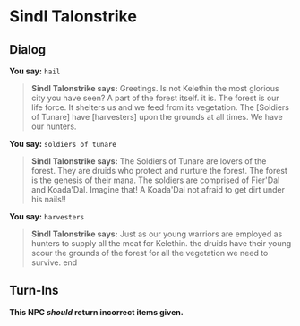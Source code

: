 # Sindl Talonstrike


## Dialog

**You say:** `hail`



>**Sindl Talonstrike says:** Greetings.  Is not Kelethin the most glorious city you have seen?  A part of the forest itself. it is.  The forest is our life force.  It shelters us and we feed from its vegetation.  The [Soldiers of Tunare] have [harvesters] upon the grounds at all times.  We have our hunters.

**You say:** `soldiers of tunare`



>**Sindl Talonstrike says:** The Soldiers of Tunare are lovers of the forest.  They are druids who protect and nurture the forest.  The forest is the genesis of their mana.  The soldiers are comprised of Fier'Dal and Koada'Dal.  Imagine that!  A Koada'Dal not afraid to get dirt under his nails!!

**You say:** `harvesters`



>**Sindl Talonstrike says:** Just as our young warriors are employed as hunters to supply all the meat for Kelethin. the druids have their young scour the grounds of the forest for all the vegetation we need to survive.
end



## Turn-Ins



**This NPC *should* return incorrect items given.**

